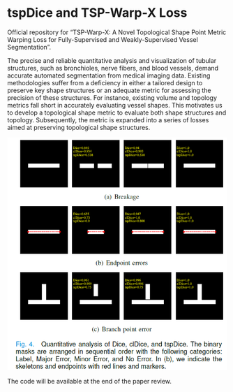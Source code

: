 # tspDice and TSP-Warp-X Loss
Official repository for “TSP-Warp-X: A Novel Topological Shape Point Metric Warping Loss for Fully-Supervised and Weakly-Supervised Vessel Segmentation”.

The precise and reliable quantitative analysis and visualization of tubular structures, such as bronchioles, nerve fibers, and blood vessels, demand accurate automated segmentation from medical imaging data. Existing methodologies suffer from a deficiency in either a tailored design to preserve key shape structures or an adequate metric for assessing the precision of these structures. For instance, existing volume and topology metrics fall short in accurately evaluating vessel shapes. This motivates us to develop a topological shape metric to evaluate both shape structures and topology. Subsequently, the metric is expanded into a series of losses aimed at preserving topological shape structures.

![](/images/tspDice.png)

The code will be available at the end of the paper review.
